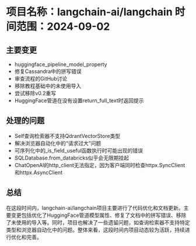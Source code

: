 # 项目名称：langchain-ai/langchain 时间范围：2024-09-02

## 主要变更
* huggingface_pipeline_model_property
* 修复Cassandra中的拼写错误
* 审查流程的GitHub讨论
* 移除教程基础中的未使用导入
* 尝试移除v0.2重写
* HuggingFace管道在没有设置return_full_text时返回提示

## 处理的问题
* Self查询检索器不支持QdrantVectorStore类型
* 解决浏览器自动化中的“请求过大”问题
* 可序列化中的_is_field_useful函数执行时可能出现的错误
* SQLDatabase.from_databricks似乎会无限期挂起
* ChatOpenAI的http_client无法指定，因为客户端同时检查httpx.SyncClient和httpx.AsyncClient

## 总结
在这段时间内，langchain-ai/langchain项目主要进行了代码优化和文档更新。主要变更包括优化了HuggingFace管道模型属性、修复了文档中的拼写错误、移除了未使用的导入等。同时，项目也解决了一些遗留问题，如查询检索器不支持特定类型和浏览器自动化中的问题。整体来看，这段时间内项目动态较为活跃，持续进行优化和完善。